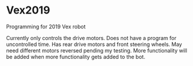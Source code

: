 # Vex2019
Programming for 2019 Vex robot

Currently only controls the drive motors.
Does not have a program for uncontrolled time.
Has rear drive motors and front steering wheels.
May need different motors reversed pending my testing.
More functionality will be added when more functionality gets added to the bot.

